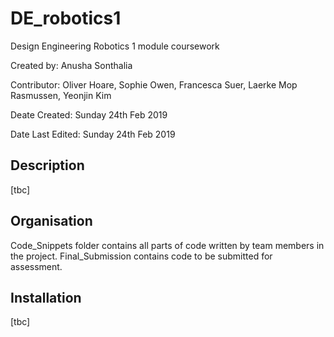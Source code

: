 # DE_robotics1
Design Engineering Robotics 1 module coursework

Created by: Anusha Sonthalia

Contributor: Oliver Hoare, Sophie Owen, Francesca Suer, Laerke Mop Rasmussen, Yeonjin Kim

Deate Created: Sunday 24th Feb 2019

Date Last Edited: Sunday 24th Feb 2019


## Description
[tbc]

## Organisation
Code_Snippets folder contains all parts of code written by team members in the project.
Final_Submission contains code to be submitted for assessment.

## Installation
[tbc]
